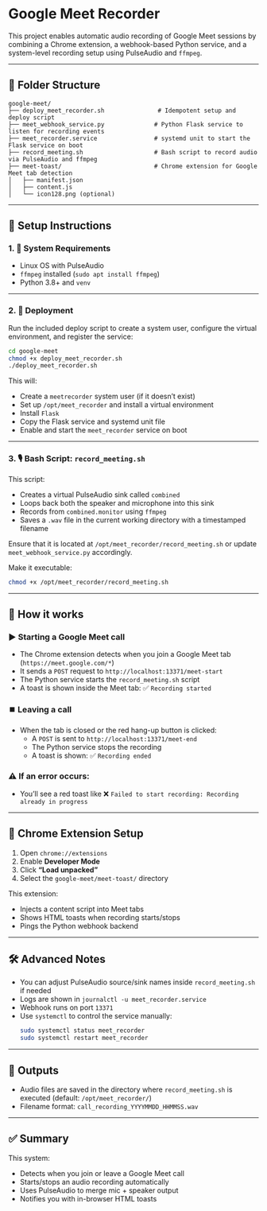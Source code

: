 # Google Meet Recorder

This project enables automatic audio recording of Google Meet sessions by combining a Chrome extension, a webhook-based Python service, and a system-level recording setup using PulseAudio and `ffmpeg`.

---

## 📁 Folder Structure

```
google-meet/
├── deploy_meet_recorder.sh               # Idempotent setup and deploy script
├── meet_webhook_service.py              # Python Flask service to listen for recording events
├── meet_recorder.service                # systemd unit to start the Flask service on boot
├── record_meeting.sh                    # Bash script to record audio via PulseAudio and ffmpeg
├── meet-toast/                          # Chrome extension for Google Meet tab detection
│   ├── manifest.json
│   ├── content.js
│   └── icon128.png (optional)
```

---

## 🔧 Setup Instructions

### 1. 🐧 System Requirements

- Linux OS with PulseAudio
- `ffmpeg` installed (`sudo apt install ffmpeg`)
- Python 3.8+ and `venv`

---

### 2. 🧪 Deployment

Run the included deploy script to create a system user, configure the virtual environment, and register the service:

```bash
cd google-meet
chmod +x deploy_meet_recorder.sh
./deploy_meet_recorder.sh
```

This will:
- Create a `meetrecorder` system user (if it doesn’t exist)
- Set up `/opt/meet_recorder` and install a virtual environment
- Install `Flask`
- Copy the Flask service and systemd unit file
- Enable and start the `meet_recorder` service on boot

---

### 3. 🎙️ Bash Script: `record_meeting.sh`

This script:
- Creates a virtual PulseAudio sink called `combined`
- Loops back both the speaker and microphone into this sink
- Records from `combined.monitor` using `ffmpeg`
- Saves a `.wav` file in the current working directory with a timestamped filename

Ensure that it is located at `/opt/meet_recorder/record_meeting.sh` or update `meet_webhook_service.py` accordingly.

Make it executable:

```bash
chmod +x /opt/meet_recorder/record_meeting.sh
```

---

## 🧠 How it works

### ▶️ Starting a Google Meet call

- The Chrome extension detects when you join a Google Meet tab (`https://meet.google.com/*`)
- It sends a `POST` request to `http://localhost:13371/meet-start`
- The Python service starts the `record_meeting.sh` script
- A toast is shown inside the Meet tab: ✅ `Recording started`

### ⏹️ Leaving a call

- When the tab is closed or the red hang-up button is clicked:
  - A `POST` is sent to `http://localhost:13371/meet-end`
  - The Python service stops the recording
  - A toast is shown: ✅ `Recording ended`

### ⚠️ If an error occurs:
- You’ll see a red toast like ❌ `Failed to start recording: Recording already in progress`

---

## 🧩 Chrome Extension Setup

1. Open `chrome://extensions`
2. Enable **Developer Mode**
3. Click **“Load unpacked”**
4. Select the `google-meet/meet-toast/` directory

This extension:
- Injects a content script into Meet tabs
- Shows HTML toasts when recording starts/stops
- Pings the Python webhook backend

---

## 🛠️ Advanced Notes

- You can adjust PulseAudio source/sink names inside `record_meeting.sh` if needed
- Logs are shown in `journalctl -u meet_recorder.service`
- Webhook runs on port `13371`
- Use `systemctl` to control the service manually:
  ```bash
  sudo systemctl status meet_recorder
  sudo systemctl restart meet_recorder
  ```

---

## 📂 Outputs

- Audio files are saved in the directory where `record_meeting.sh` is executed (default: `/opt/meet_recorder/`)
- Filename format: `call_recording_YYYYMMDD_HHMMSS.wav`

---

## ✅ Summary

This system:
- Detects when you join or leave a Google Meet call
- Starts/stops an audio recording automatically
- Uses PulseAudio to merge mic + speaker output
- Notifies you with in-browser HTML toasts